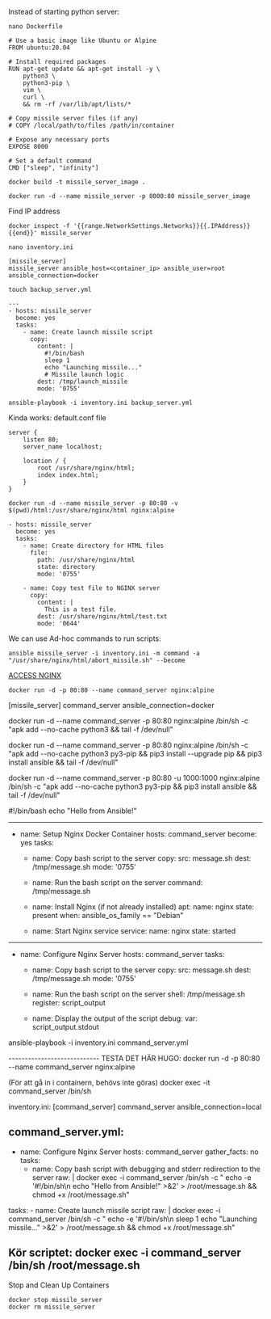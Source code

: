 Instead of starting python server:

```
nano Dockerfile
```

```
# Use a basic image like Ubuntu or Alpine
FROM ubuntu:20.04

# Install required packages
RUN apt-get update && apt-get install -y \
    python3 \
    python3-pip \
    vim \
    curl \
    && rm -rf /var/lib/apt/lists/*

# Copy missile server files (if any)
# COPY /local/path/to/files /path/in/container

# Expose any necessary ports
EXPOSE 8000

# Set a default command
CMD ["sleep", "infinity"]
```


```
docker build -t missile_server_image .
```

```
docker run -d --name missile_server -p 8000:80 missile_server_image
```

Find IP address
```
docker inspect -f '{{range.NetworkSettings.Networks}}{{.IPAddress}}{{end}}' missile_server
```

```
nano inventory.ini
```

```
[missile_server]
missile_server ansible_host=<container_ip> ansible_user=root ansible_connection=docker
```

```
touch backup_server.yml
```

```
---
- hosts: missile_server
  become: yes
  tasks:
    - name: Create launch missile script
      copy:
        content: |
          #!/bin/bash
          sleep 1
          echo "Launching missile..."
          # Missile launch logic
        dest: /tmp/launch_missile
        mode: '0755'
```

```
ansible-playbook -i inventory.ini backup_server.yml
```


Kinda works:
default.conf file
```
server {
    listen 80;
    server_name localhost;

    location / {
        root /usr/share/nginx/html;
        index index.html;
    }
}
```

```
docker run -d --name missile_server -p 80:80 -v $(pwd)/html:/usr/share/nginx/html nginx:alpine
```

```
- hosts: missile_server
  become: yes
  tasks:
    - name: Create directory for HTML files
      file:
        path: /usr/share/nginx/html
        state: directory
        mode: '0755'

    - name: Copy test file to NGINX server
      copy:
        content: |
          This is a test file.
        dest: /usr/share/nginx/html/test.txt
        mode: '0644'
```
We can use Ad-hoc commands to run scripts:
```
ansible missile_server -i inventory.ini -m command -a "/usr/share/nginx/html/abort_missile.sh" --become
```


[ACCESS NGINX]({{TRAFFIC_HOST1_80}})
```
docker run -d -p 80:80 --name command_server nginx:alpine
```


[missile_server]
command_server ansible_connection=docker


docker run -d --name command_server -p 80:80 nginx:alpine /bin/sh -c "apk add --no-cache python3 && tail -f /dev/null"

docker run -d --name command_server -p 80:80 nginx:alpine /bin/sh -c "apk add --no-cache python3 py3-pip && pip3 install --upgrade pip && pip3 install ansible && tail -f /dev/null"

docker run -d --name command_server -p 80:80 -u 1000:1000 nginx:alpine /bin/sh -c "apk add --no-cache python3 py3-pip && pip3 install ansible && tail -f /dev/null"



#!/bin/bash
echo "Hello from Ansible!"

---
- name: Setup Nginx Docker Container
  hosts: command_server
  become: yes
  tasks:
    - name: Copy bash script to the server
      copy:
        src: message.sh
        dest: /tmp/message.sh
        mode: '0755'

    - name: Run the bash script on the server
      command: /tmp/message.sh

    - name: Install Nginx (if not already installed)
      apt:
        name: nginx
        state: present
      when: ansible_os_family == "Debian"

    - name: Start Nginx service
      service:
        name: nginx
        state: started


---
- name: Configure Nginx Server
  hosts: command_server
  tasks:
    - name: Copy bash script to the server
      copy:
        src: message.sh
        dest: /tmp/message.sh
        mode: '0755'

    - name: Run the bash script on the server
      shell: /tmp/message.sh
      register: script_output

    - name: Display the output of the script
      debug:
        var: script_output.stdout

ansible-playbook -i inventory.ini command_server.yml


---------------------------- TESTA DET HÄR HUGO:
docker run -d -p 80:80 --name command_server nginx:alpine


(För att gå in i containern, behövs inte göras)
docker exec -it command_server /bin/sh

inventory.ini:
[command_server]
command_server ansible_connection=local

command_server.yml:
---
- name: Configure Nginx Server
  hosts: command_server
  gather_facts: no
  tasks:
    - name: Copy bash script with debugging and stderr redirection to the server
      raw: |
        docker exec -i command_server /bin/sh -c "
        echo -e '#!/bin/sh\n
        echo \"Hello from Ansible!\" >&2' > /root/message.sh &&
        chmod +x /root/message.sh"

<!-- ---
- name: Configure Nginx Server
  hosts: command_server
  gather_facts: no
  tasks:
    - name: Copy bash script with debugging and stderr redirection to the server
      raw: docker exec -i command_server /bin/sh -c "echo -e '#!/bin/sh\n \necho \"Hello from Ansible!\" >&2' > /root/message.sh && chmod +x /root/message.sh"

    - name: Verify script exists inside the container
      raw: docker exec -i command_server ls -l /root/message.sh

    - name: Display contents of the script
      raw: docker exec -i command_server cat /root/message.sh

    - name: Run the bash script on the server with output redirection
      raw: docker exec -i command_server /bin/sh /root/message.sh
 -->

   tasks:
    - name: Create launch missile script
      raw: |
        docker exec -i command_server /bin/sh -c "
        echo -e '#!/bin/sh\n
        sleep 1
        echo \"Launching missile...\" >&2' > /root/message.sh &&
        chmod +x /root/message.sh"


Kör scriptet:
docker exec -i command_server /bin/sh /root/message.sh
----------------------------




Stop and Clean Up Containers
```
docker stop missile_server
docker rm missile_server
```
